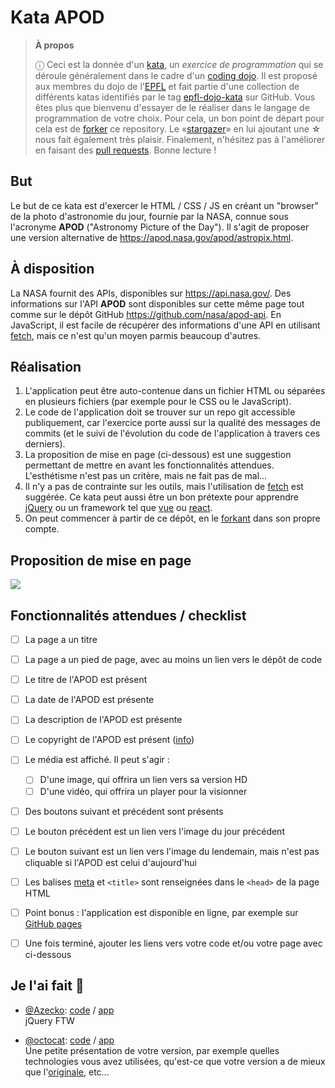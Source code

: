 # Kata APOD

> **À propos**
>
> ⓘ Ceci est la donnée d'un [kata], un _exercice de programmation_ qui se
> déroule généralement dans le cadre d'un [coding dojo]. Il est proposé aux
> membres du dojo de l'[EPFL] et fait partie d'une collection de différents
> katas identifiés par le tag [epfl-dojo-kata] sur GitHub. Vous êtes plus que
> bienvenu d'essayer de le réaliser dans le langage de programmation de votre
> choix. Pour cela, un bon point de départ pour cela est de [forker] ce
> repository. Le «[stargazer]» en lui ajoutant une **☆** nous fait également
> très plaisir. Finalement, n'hésitez pas à l'améliorer en faisant des
> [pull requests]. Bonne lecture !

[kata]: https://fr.wikipedia.org/wiki/Coding_dojo#Kata
[coding dojo]: https://fr.wikipedia.org/wiki/Coding_dojo
[EPFL]: https://www,epfl.ch
[epfl-dojo-kata]: https://github.com/topics/epfl-dojo-kata
[forker]: https://docs.github.com/en/get-started/quickstart/fork-a-repo#forking-a-repository
[stargazer]: https://docs.github.com/en/get-started/exploring-projects-on-github/saving-repositories-with-stars
[pull requests]: https://docs.github.com/en/github/collaborating-with-pull-requests/proposing-changes-to-your-work-with-pull-requests/creating-a-pull-request#creating-the-pull-request


## But

Le but de ce kata est d'exercer le HTML / CSS / JS en créant un "browser" de
la photo d'astronomie du jour, fournie par la NASA, connue sous l'acronyme
**APOD** ("Astronomy Picture of the Day"). Il s'agit de proposer une version
alternative de <https://apod.nasa.gov/apod/astropix.html>.


## À disposition

La NASA fournit des APIs, disponibles sur <https://api.nasa.gov/>. Des
informations sur l'API **APOD** sont disponibles sur cette même page tout comme
sur le dépôt GitHub <https://github.com/nasa/apod-api>. En JavaScript,
il est facile de récupérer des informations d'une API en utilisant
[fetch](https://developer.mozilla.org/en-US/docs/Web/API/Fetch_API), mais ce
n'est qu'un moyen parmis beaucoup d'autres.


## Réalisation

1. L'application peut être auto-contenue dans un fichier HTML ou séparées en
plusieurs fichiers (par exemple pour le CSS ou le JavaScript).
1. Le code de l'application doit se trouver sur un repo git accessible
publiquement, car l'exercice porte aussi sur la qualité des messages de commits
(et le suivi de l'évolution du code de l'application à travers ces derniers).
1. La proposition de mise en page (ci-dessous) est une suggestion permettant de 
mettre en avant les fonctionnalités attendues. L'esthétisme n'est pas un 
critère, mais ne fait pas de mal...
1. Il n'y a pas de contrainte sur les outils, mais l'utilisation de
[fetch](https://developer.mozilla.org/en-US/docs/Web/API/Fetch_API)
est suggérée. Ce kata peut aussi être un bon prétexte pour apprendre
[jQuery](https://jquery.com/) ou un framework tel que [vue](https://vuejs.org/)
ou [react](https://reactjs.org/).
1. On peut commencer à partir de ce dépôt, en le
[forkant](https://docs.github.com/en/github/collaborating-with-pull-requests/working-with-forks/about-forks)
dans son propre compte.


## Proposition de mise en page

![](./doc/apodbrowser.png)


## Fonctionnalités attendues / checklist

- [ ] La page a un titre
- [ ] La page a un pied de page, avec au moins un lien vers le dépôt de code
- [ ] Le titre de l'APOD est présent
- [ ] La date de l'APOD est présente
- [ ] La description de l'APOD est présente
- [ ] Le copyright de l'APOD est présent ([info](https://github.com/nasa/apod-api#copyright))
- [ ] Le média est affiché. Il peut s'agir :
  - [ ] D'une image, qui offrira un lien vers sa version HD
  - [ ] D'une vidéo, qui offrira un player pour la visionner
- [ ] Des boutons suivant et précédent sont présents
- [ ] Le bouton précédent est un lien vers l'image du jour précédent
- [ ] Le bouton suivant est un lien vers l'image du lendemain, mais n'est pas  
  cliquable si l'APOD est celui d'aujourd'hui
- [ ] Les balises [meta](https://developer.mozilla.org/fr/docs/Web/HTML/Element/meta) 
  et `<title>` sont renseignées dans le `<head>` de la page HTML
- [ ] Point bonus : l'application est disponible en ligne, par exemple sur 
  [GitHub pages](https://pages.github.com/)
- [ ] Une fois terminé, ajouter les liens vers votre code et/ou votre page avec
  ci-dessous


## Je l'ai fait 💪

* [@Azecko](https://github.com/Azecko): [code](https://github.com/Azecko/Kata-APOD) / [app](https://azecko.github.io/Kata-APOD/)  
  jQuery FTW

* [@octocat](https://github.com/octocat): [code](https://#) / [app](https://#)  
  Une petite présentation de votre version, par exemple quelles technologies
  vous avez utilisées, qu'est-ce que votre version a de mieux que
  l'[originale](https://apod.nasa.gov/apod/astropix.html), etc...
